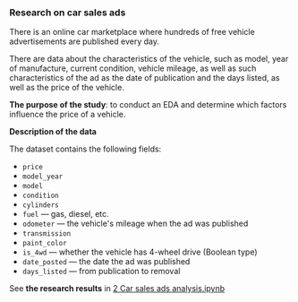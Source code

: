 ### Research on car sales ads

There is an online car marketplace where hundreds of free vehicle advertisements are published every day.

There are data about the characteristics of the vehicle, such as model, year of manufacture, current condition, vehicle mileage, as well as such characteristics of the ad as the date of publication and the days listed, as well as the price of the vehicle.

__The purpose of the study__: to conduct an EDA and determine which factors influence the price of a vehicle.

__Description of the data__

The dataset contains the following fields:
* `price`
* `model_year`
* `model`
* `condition`
* `cylinders`
* `fuel` — gas, diesel, etc.
* `odometer` — the vehicle's mileage when the ad was published
* `transmission`
* `paint_color`
* `is_4wd` — whether the vehicle has 4-wheel drive (Boolean type)
* `date_posted` — the date the ad was published
* `days_listed` — from publication to removal

See __the research results__ in [2 Car sales ads analysis.ipynb](https://github.com/anastasia-klein/Yandex-Practicum100/blob/main/Car%20sales%20ads%20analysis/2%20Car%20sales%20ads%20analysis.ipynb)
